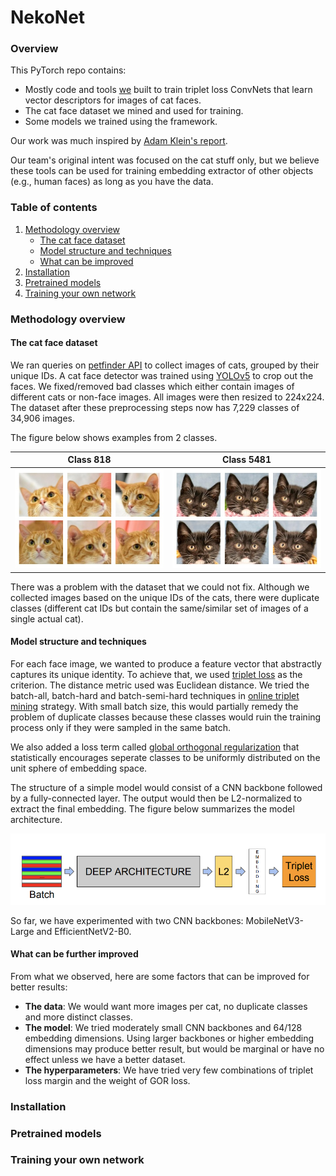 # NekoNet
### Overview
This PyTorch repo contains:
- Mostly code and tools [we](https://github.com/L-E-G-s) built to train triplet loss ConvNets that learn vector descriptors for images of cat faces. 
- The cat face dataset we mined and used for training.
- Some models we trained using the framework.

Our work was much inspired by [Adam Klein's report](http://cs230.stanford.edu/projects_fall_2019/reports/26251543.pdf).

Our team's original intent was focused on the cat stuff only, but we believe these tools can be used for training embedding extractor of other objects (e.g., human faces) as long as you have the data.

### Table of contents
1. [Methodology overview](#methodology-overview)
    * [The cat face dataset](#the-cat-face-dataset)
    * [Model structure and techniques](#model-structure-and-techniques)
    * [What can be improved](#what-can-be-further-improved)
2. [Installation](#installation)
3. [Pretrained models](#pretrained-models)
4. [Training your own network](#training-your-own-network)

### Methodology overview
#### The cat face dataset
We ran queries on [petfinder API](https://www.petfinder.com/developers/v2/docs/) to collect images of cats, grouped by their unique IDs. A cat face detector was trained using [YOLOv5](https://github.com/ultralytics/yolov5) to crop out the faces. We fixed/removed bad classes which either contain images of different cats or non-face images. All images were then resized to 224x224. The dataset after these preprocessing steps now has 7,229 classes of 34,906 images.

The figure below shows examples from 2 classes.

Class 818   | Class 5481
------------|------------
![Class 818](./_static/cat_818.jpg)|![Class 5481](./_static/cat_5481.jpg)

There was a problem with the dataset that we could not fix. Although we collected images based on the unique IDs of the cats, there were duplicate classes (different cat IDs but contain the same/similar set of images of a single actual cat).

#### Model structure and techniques
For each face image, we wanted to produce a feature vector that abstractly captures its unique identity. To achieve that, we used [triplet loss](https://arxiv.org/abs/1503.03832) as the criterion. The distance metric used was Euclidean distance. We tried the batch-all, batch-hard and batch-semi-hard techniques in [online triplet mining](https://omoindrot.github.io/triplet-loss) strategy. With small batch size, this would partially remedy the problem of duplicate classes because these classes would ruin the training process only if they were sampled in the same batch.

We also added a loss term called [global orthogonal regularization](https://arxiv.org/abs/1708.06320) that statistically encourages seperate classes to be uniformly distributed on the unit sphere of embedding space.

The structure of a simple model would consist of a CNN backbone followed by a fully-connected layer. The output would then be L2-normalized to extract the final embedding. The figure below summarizes the model architecture.

![Facenet's structure](./_static/structure.png)

So far, we have experimented with two CNN backbones: MobileNetV3-Large and EfficientNetV2-B0.

#### What can be further improved
From what we observed, here are some factors that can be improved for better results:
- **The data**: We would want more images per cat, no duplicate classes and more distinct classes.
- **The model**: We tried moderately small CNN backbones and 64/128 embedding dimensions. Using larger backbones or higher embedding dimensions may produce better result, but would be marginal or have no effect unless we have a better dataset.
- **The hyperparameters**: We have tried very few combinations of triplet loss margin and the weight of GOR loss.

### Installation
### Pretrained models
### Training your own network


